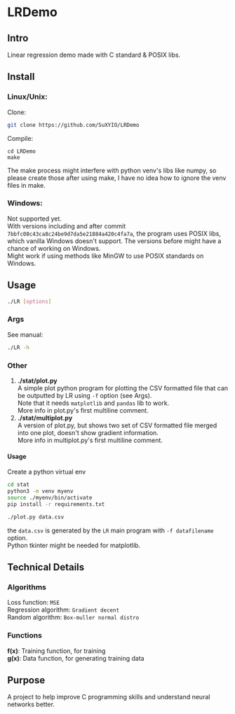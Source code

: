 # LRDemo

## Intro

Linear regression demo made with C standard & POSIX libs.

## Install

### Linux/Unix:

Clone:

```bash
git clone https://github.com/SuXYIO/LRDemo
```

Compile:

```
cd LRDemo
make
```

The make process might interfere with python venv's libs like numpy, so please create those after using make, I have no idea how to ignore the venv files in make.

### Windows:

Not supported yet.  
With versions including and after commit `7bbfc08c43ca8c24be9d7da5e21884a420c4fa7a`, the program uses POSIX libs, which vanilla Windows doesn't support. The versions before might have a chance of working on Windows.  
Might work if using methods like MinGW to use POSIX standards on Windows.

## Usage

```bash
./LR [options]
```

### Args

See manual:

```bash
./LR -h
```

### Other

1. **./stat/plot.py**  
   A simple plot python program for plotting the CSV formatted file that can be outputted by LR using `-f` option (see Args).  
   Note that it needs `matplotlib` and `pandas` lib to work.  
   More info in plot.py's first multiline comment.
2. **./stat/multiplot.py**  
   A version of plot.py, but shows two set of CSV formatted file merged into one plot, doesn't show gradient information.  
   More info in multiplot.py's first multiline comment.

#### Usage

Create a python virtual env

```bash
cd stat
python3 -m venv myenv
source ./myenv/bin/activate
pip install -r requirements.txt

./plot.py data.csv
```

the `data.csv` is generated by the `LR` main program with `-f datafilename` option.  
Python tkinter might be needed for matplotlib.

## Technical Details

### Algorithms

Loss function: `MSE`  
Regression algorithm: `Gradient decent`  
Random algorithm: `Box-muller normal distro`

### Functions

**f(x)**: Training function, for training  
**g(x)**: Data function, for generating training data

## Purpose

A project to help improve C programming skills and understand neural networks better.
